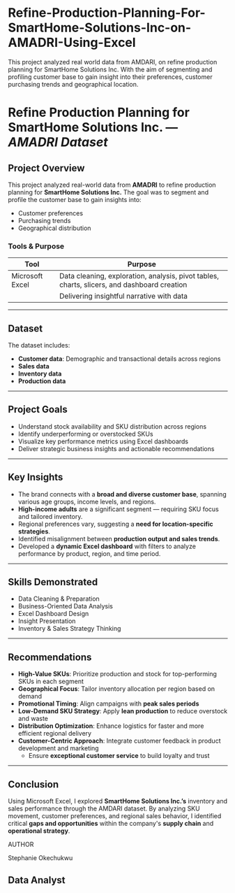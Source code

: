# Refine-Production-Planning-For-SmartHome-Solutions-Inc-on-AMADRI-Using-Excel
This project analyzed real world data from AMDARI, on refine production planning for SmartHome Solutions Inc. With the aim of segmenting and profiling customer base to gain insight into their preferences, customer purchasing trends and geographical location. 
# Refine Production Planning for SmartHome Solutions Inc. — *AMADRI Dataset*

##  Project Overview

This project analyzed real-world data from **AMADRI** to refine production planning for **SmartHome Solutions Inc.** The goal was to segment and profile the customer base to gain insights into:

- Customer preferences  
- Purchasing trends  
- Geographical distribution

###  Tools & Purpose

| Tool              | Purpose                                                                 |
|-------------------|-------------------------------------------------------------------------|
| Microsoft Excel   | Data cleaning, exploration, analysis, pivot tables, charts, slicers, and dashboard creation |
|                  | Delivering insightful narrative with data                                |

---

##  Dataset

The dataset includes:

- **Customer data**: Demographic and transactional details across regions  
- **Sales data**  
- **Inventory data**  
- **Production data**

---

## Project Goals

- Understand stock availability and SKU distribution across regions  
- Identify underperforming or overstocked SKUs  
- Visualize key performance metrics using Excel dashboards  
- Deliver strategic business insights and actionable recommendations  

---

##  Key Insights

- The brand connects with a **broad and diverse customer base**, spanning various age groups, income levels, and regions.
- **High-income adults** are a significant segment — requiring SKU focus and tailored inventory.
- Regional preferences vary, suggesting a **need for location-specific strategies**.
- Identified misalignment between **production output and sales trends**.
- Developed a **dynamic Excel dashboard** with filters to analyze performance by product, region, and time period.

---

## Skills Demonstrated

- Data Cleaning & Preparation  
- Business-Oriented Data Analysis  
- Excel Dashboard Design  
- Insight Presentation  
- Inventory & Sales Strategy Thinking  

---

## Recommendations

- **High-Value SKUs**: Prioritize production and stock for top-performing SKUs in each segment  
- **Geographical Focus**: Tailor inventory allocation per region based on demand  
- **Promotional Timing**: Align campaigns with **peak sales periods**  
- **Low-Demand SKU Strategy**: Apply **lean production** to reduce overstock and waste  
- **Distribution Optimization**: Enhance logistics for faster and more efficient regional delivery  
- **Customer-Centric Approach**: Integrate customer feedback in product development and marketing  
  - Ensure **exceptional customer service** to build loyalty and trust  

---

##  Conclusion

Using Microsoft Excel, I explored **SmartHome Solutions Inc.’s** inventory and sales performance through the AMDARI dataset. By analyzing SKU movement, customer preferences, and regional sales behavior, I identified critical **gaps and opportunities** within the company's **supply chain** and **operational strategy**.

AUTHOR 

Stephanie Okechukwu

Data Analyst 
---
